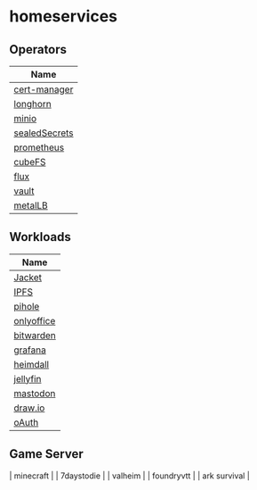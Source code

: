 # homeservices

## Operators

| Name |
|------|
| [cert-manager](https://cert-manager.io/) |
| [longhorn](https://longhorn.io/) |
| [minio](https://min.io/) |
| [sealedSecrets](https://github.com/bitnami-labs/sealed-secrets) |
| [prometheus](https://prometheus.io/) |
| [cubeFS](https://cubefs.io/) |
| [flux](https://fluxcd.io/) |
| [vault](https://www.vaultproject.io/docs/secrets/key-management) |
| [metalLB](https://metallb.universe.tf/) |

## Workloads

| Name |
|------|
| [Jacket](https://github.com/Jackett/Jackett) |
| [IPFS](https://ipfs.io/) |
| [pihole](https://pi-hole.net/) |
| [onlyoffice](https://www.onlyoffice.com/) |
| [bitwarden](https://bitwarden.com/help/licensing-on-premise/#:~:text=Self%2Dhosting%20Bitwarden%20is%20free,the%20owner%20of%20an%20organization.) |
| [grafana](https://grafana.com/) |
| [heimdall](https://heimdall.site/) |
| [jellyfin](https://jellyfin.org/) |
| [mastodon](https://github.com/mastodon/mastodon) |
| [draw.io](https://github.com/jgraph/drawio) |
| [oAuth](https://github.com/oauth-io) |

## Game Server
| minecraft |
| 7daystodie |
| valheim |
| foundryvtt |
| ark survival |
